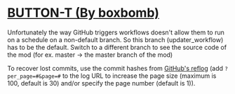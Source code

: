 # [BUTTON-T (By boxbomb)](https://github.com/boxbomb/BUTTON-T)

Unfortunately the way GitHub triggers workflows doesn't allow them to run on a schedule on a non-default branch. So this branch (updater_workflow) has to be the default. Switch to a different branch to see the source code of the mod (for ex. master -> the master branch of the mod)

To recover lost commits, use the commit hashes from [GitHub's reflog](https://api.github.com/repos/KtaneModules/BUTTON-T-boxbomb/events) (add `?per_page=#&page=#` to the log URL to increase the page size (maximum is 100, default is 30) and/or specify the page number (default is 1)).
